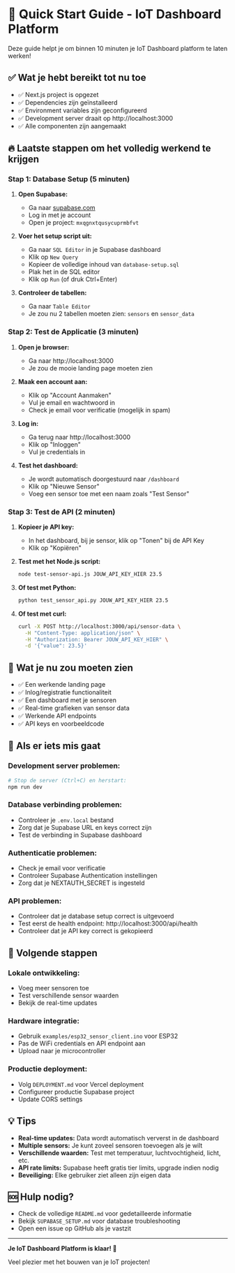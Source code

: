 # 🚀 Quick Start Guide - IoT Dashboard Platform

Deze guide helpt je om binnen 10 minuten je IoT Dashboard platform te laten werken!

## ✅ Wat je hebt bereikt tot nu toe

- ✅ Next.js project is opgezet
- ✅ Dependencies zijn geïnstalleerd
- ✅ Environment variables zijn geconfigureerd
- ✅ Development server draait op http://localhost:3000
- ✅ Alle componenten zijn aangemaakt

## 🔥 Laatste stappen om het volledig werkend te krijgen

### Stap 1: Database Setup (5 minuten)

1. **Open Supabase:**
   - Ga naar [supabase.com](https://supabase.com)
   - Log in met je account
   - Open je project: `mxqgnxtqusycuprmbfvt`

2. **Voer het setup script uit:**
   - Ga naar `SQL Editor` in je Supabase dashboard
   - Klik op `New Query`
   - Kopieer de volledige inhoud van `database-setup.sql`
   - Plak het in de SQL editor
   - Klik op `Run` (of druk Ctrl+Enter)

3. **Controleer de tabellen:**
   - Ga naar `Table Editor`
   - Je zou nu 2 tabellen moeten zien: `sensors` en `sensor_data`

### Stap 2: Test de Applicatie (3 minuten)

1. **Open je browser:**
   - Ga naar http://localhost:3000
   - Je zou de mooie landing page moeten zien

2. **Maak een account aan:**
   - Klik op "Account Aanmaken"
   - Vul je email en wachtwoord in
   - Check je email voor verificatie (mogelijk in spam)

3. **Log in:**
   - Ga terug naar http://localhost:3000
   - Klik op "Inloggen"
   - Vul je credentials in

4. **Test het dashboard:**
   - Je wordt automatisch doorgestuurd naar `/dashboard`
   - Klik op "Nieuwe Sensor"
   - Voeg een sensor toe met een naam zoals "Test Sensor"

### Stap 3: Test de API (2 minuten)

1. **Kopieer je API key:**
   - In het dashboard, bij je sensor, klik op "Tonen" bij de API Key
   - Klik op "Kopiëren"

2. **Test met het Node.js script:**
   ```bash
   node test-sensor-api.js JOUW_API_KEY_HIER 23.5
   ```

3. **Of test met Python:**
   ```bash
   python test_sensor_api.py JOUW_API_KEY_HIER 23.5
   ```

4. **Of test met curl:**
   ```bash
   curl -X POST http://localhost:3000/api/sensor-data \
     -H "Content-Type: application/json" \
     -H "Authorization: Bearer JOUW_API_KEY_HIER" \
     -d '{"value": 23.5}'
   ```

## 🎯 Wat je nu zou moeten zien

- ✅ Een werkende landing page
- ✅ Inlog/registratie functionaliteit
- ✅ Een dashboard met je sensoren
- ✅ Real-time grafieken van sensor data
- ✅ Werkende API endpoints
- ✅ API keys en voorbeeldcode

## 🔧 Als er iets mis gaat

### Development server problemen:
```bash
# Stop de server (Ctrl+C) en herstart:
npm run dev
```

### Database verbinding problemen:
- Controleer je `.env.local` bestand
- Zorg dat je Supabase URL en keys correct zijn
- Test de verbinding in Supabase dashboard

### Authenticatie problemen:
- Check je email voor verificatie
- Controleer Supabase Authentication instellingen
- Zorg dat je NEXTAUTH_SECRET is ingesteld

### API problemen:
- Controleer dat je database setup correct is uitgevoerd
- Test eerst de health endpoint: http://localhost:3000/api/health
- Controleer dat je API key correct is gekopieerd

## 🚀 Volgende stappen

### Lokale ontwikkeling:
- Voeg meer sensoren toe
- Test verschillende sensor waarden
- Bekijk de real-time updates

### Hardware integratie:
- Gebruik `examples/esp32_sensor_client.ino` voor ESP32
- Pas de WiFi credentials en API endpoint aan
- Upload naar je microcontroller

### Productie deployment:
- Volg `DEPLOYMENT.md` voor Vercel deployment
- Configureer productie Supabase project
- Update CORS settings

## 💡 Tips

- **Real-time updates:** Data wordt automatisch ververst in de dashboard
- **Multiple sensors:** Je kunt zoveel sensoren toevoegen als je wilt
- **Verschillende waarden:** Test met temperatuur, luchtvochtigheid, licht, etc.
- **API rate limits:** Supabase heeft gratis tier limits, upgrade indien nodig
- **Beveiliging:** Elke gebruiker ziet alleen zijn eigen data

## 🆘 Hulp nodig?

- Check de volledige `README.md` voor gedetailleerde informatie
- Bekijk `SUPABASE_SETUP.md` voor database troubleshooting
- Open een issue op GitHub als je vastzit

---

**Je IoT Dashboard Platform is klaar! 🎉**

Veel plezier met het bouwen van je IoT projecten!
